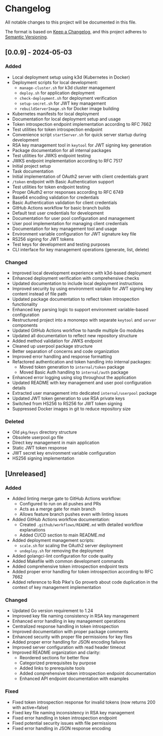 # Changelog

All notable changes to this project will be documented in this file.

The format is based on [Keep a Changelog](https://keepachangelog.com/en/1.1.0/),
and this project adheres to [Semantic Versioning](https://semver.org/spec/v2.0.0.html).

## [0.0.9] - 2024-05-03

### Added
- Local deployment setup using k3d (Kubernetes in Docker)
- Deployment scripts for local development:
  - `manage-cluster.sh` for k3d cluster management
  - `deploy.sh` for application deployment
  - `check-deployment.sh` for deployment verification
  - `setup-secret.sh` for JWT key management
  - `rebuildServerImage.sh` for Docker image building
- Kubernetes manifests for local deployment
- Documentation for local deployment setup and usage
- Token introspection endpoint implementation according to RFC 7662
- Test utilities for token introspection endpoint
- Convenience script `startServer.sh` for quick server startup during development
- RSA key management tool in `keytool` for JWT signing key generation
- Package documentation for all internal packages
- Test utilities for JWKS endpoint testing
- JWKS endpoint implementation according to RFC 7517
- Initial project setup
- Task documentation
- Initial implementation of OAuth2 server with client credentials grant
- `/token` endpoint with Basic Authentication support
- Test utilities for token endpoint testing
- Proper OAuth2 error responses according to RFC 6749
- Base64 encoding validation for credentials
- Basic Authentication validation for client credentials
- GitHub Actions workflow for basic branch builds
- Default test user credentials for development
- Documentation for user pool configuration and management
- User pool implementation for managing client credentials
- Documentation for key management tool and usage
- Environment variable configuration for JWT signature key file
- RS256 signing for JWT tokens
- Test keys for development and testing purposes
- CLI interface for key management operations (generate, list, delete)

### Changed
- Improved local development experience with k3d-based deployment
- Enhanced deployment verification with comprehensive checks
- Updated documentation to include local deployment instructions
- Improved security by using environment variable for JWT signing key content instead of file path
- Updated package documentation to reflect token introspection functionality
- Enhanced key parsing logic to support environment variable-based configuration
- Restructured project into a monorepo with separate `keytool` and `server` components
- Updated GitHub Actions workflow to handle multiple Go modules
- Updated all documentation to reflect new repository structure
- Added method validation for JWKS endpoint
- Cleaned up userpool package structure
- Better separation of concerns and code organization
- Improved error handling and response formatting
- Refactored authentication and token handling into internal packages:
  - Moved token generation to `internal/token` package
  - Moved Basic Auth handling to `internal/auth` package
- Enhanced error logging using slog throughout the application
- Updated README with key management and user pool configuration details
- Extracted user management into dedicated `internal/userpool` package
- Updated JWT token generation to use RSA private keys
- Switched from HS256 to RS256 for JWT token signing
- Suppressed Docker images in git to reduce repository size

### Deleted
- Old `pkg/keys` directory structure
- Obsolete userpool.go file
- Direct key management in main application
- Static JWT token response
- JWT secret key environment variable configuration
- HS256 signing implementation

## [Unreleased]

### Added
- Added linting merge gate to GitHub Actions workflow:
  - Configured to run on all pushes and PRs
  - Acts as a merge gate for main branch
  - Allows feature branch pushes even with linting issues
- Added GitHub Actions workflow documentation:
  - Created `.github/workflows/README.md` with detailed workflow explanations
  - Added CI/CD section to main README.md
- Added deployment management scripts:
  - `scale.sh` for scaling the OAuth2 server deployment
  - `undeploy.sh` for removing the deployment
- Added golangci-lint configuration for code quality
- Added Makefile with common development commands
- Added comprehensive token introspection endpoint tests
- Added proper error handling for token introspection according to RFC 7662
- Added reference to Rob Pike's Go proverb about code duplication in the context of key management implementation

### Changed
- Updated Go version requirement to 1.24
- Improved key file naming consistency in RSA key management
- Enhanced error handling in key management operations
- Centralized response handling in token introspection
- Improved documentation with proper package comments
- Enhanced security with proper file permissions for key files
- Added proper error handling for JSON encoding failures
- Improved server configuration with read header timeout
- Improved README organization and clarity:
  - Reordered sections for better flow
  - Categorized prerequisites by purpose
  - Added links to prerequisite tools
  - Added comprehensive token introspection endpoint documentation
  - Enhanced API endpoint documentation with examples

### Fixed
- Fixed token introspection response for invalid tokens (now returns 200 with active=false)
- Fixed key file naming inconsistency in RSA key management
- Fixed error handling in token introspection endpoint
- Fixed potential security issues with file permissions
- Fixed error handling in JSON response encoding
